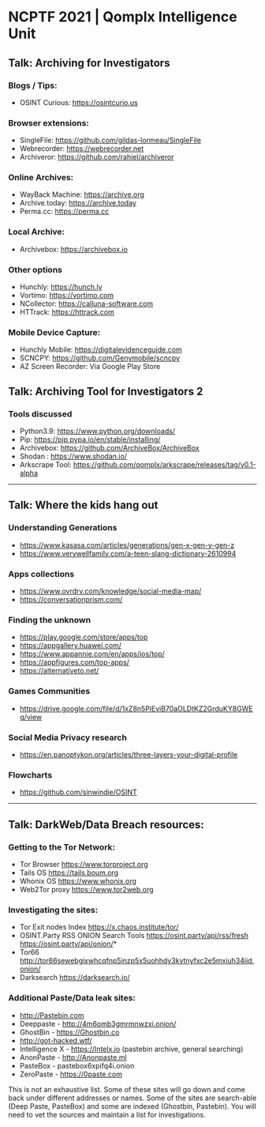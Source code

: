 
# NCPTF 2021 | Qomplx Intelligence Unit 


## Talk: Archiving for Investigators
### Blogs / Tips:
- OSINT Curious: https://osintcurio.us 

### Browser extensions:
- SingleFile: https://github.com/gildas-lormeau/SingleFile
- Webrecorder: https://webrecorder.net
- Archiveror: https://github.com/rahiel/archiveror

### Online Archives:
- WayBack Machine: https://archive.org
- Archive.today: https://archive.today
- Perma.cc: https://perma.cc

### Local Archive:
- Archivebox: https://archivebox.io 

### Other options
- Hunchly: https://hunch.ly
- Vortimo: https://vortimo.com
- NCollector: https://calluna-software.com
- HTTrack: https://httrack.com 

### Mobile Device Capture:
- Hunchly Mobile: https://digitalevidenceguide.com
- SCNCPY: https://github.com/Genymobile/scncpy
- AZ Screen Recorder: Via Google Play Store

## Talk: Archiving Tool for Investigators 2
### Tools discussed
- Python3.9: https://www.python.org/downloads/
- Pip: https://pip.pypa.io/en/stable/installing/
- Archivebox: https://github.com/ArchiveBox/ArchiveBox
- Shodan : https://www.shodan.io/ 
- Arkscrape Tool: https://github.com/qomplx/arkscrape/releases/tag/v0.1-alpha

---

## Talk: Where the kids hang out
### Understanding Generations
- https://www.kasasa.com/articles/generations/gen-x-gen-y-gen-z
- https://www.verywellfamily.com/a-teen-slang-dictionary-2610994

### Apps collections
- https://www.ovrdrv.com/knowledge/social-media-map/ 
- https://conversationprism.com/   

### Finding the unknown
- https://play.google.com/store/apps/top   
- https://appgallery.huawei.com/ 
- https://www.appannie.com/en/apps/ios/top/ 
- https://appfigures.com/top-apps/ 
- https://alternativeto.net/

### Games Communities
- https://drive.google.com/file/d/1xZ8n5PiEviB70aOLDtKZ2GrduKY8GWEq/view 

### Social Media Privacy research
- https://en.panoptykon.org/articles/three-layers-your-digital-profile

### Flowcharts
- https://github.com/sinwindie/OSINT 

---

## Talk: DarkWeb/Data Breach resources:
### Getting to the Tor Network:
- Tor Browser https://www.torproject.org
- Tails OS https://tails.boum.org
- Whonix OS https://www.whonix.org
- Web2Tor proxy https://www.tor2web.org

### Investigating the sites:
- Tor Exit nodes Index https://x.chaos.institute/tor/
- OSINT.Party RSS ONION Search Tools https://osint.party/api/rss/fresh https://osint.party/api/onion/*
- Tor66 http://tor66sewebgixwhcqfnp5inzp5x5uohhdy3kvtnyfxc2e5mxiuh34iid.onion/
- Darksearch https://darksearch.io/

### Additional Paste/Data leak sites:
- http://Pastebin.com
- Deeppaste - http://4m6omb3gmrmnwzxi.onion/
- GhostBin - https://Ghostbin.co
- http://got-hacked.wtf/
- Intelligence X - https://Intelx.io (pastebin archive, general searching)
- AnonPaste - http://Anonpaste.ml
- PasteBox - pastebox6xpifq4i.onion
- ZeroPaste - https://0paste.com

This is not an exhaustive list. Some of these sites will go down and come back under different addresses or names. Some of the sites are search-able (Deep Paste, PasteBox) and some are indexed (Ghostbin, Pastebin). You will need to vet the sources and maintain a list for investigations.  
 
